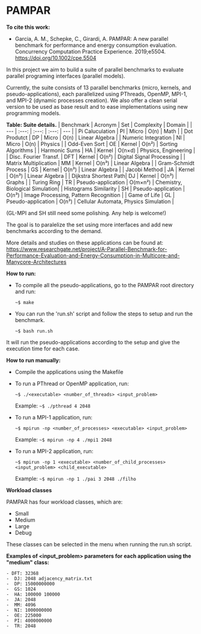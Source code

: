 # PAMPAR

**To cite this work:**

 - Garcia, A. M., Schepke, C., Girardi, A. PAMPAR: A new parallel benchmark for performance and energy consumption evaluation. Concurrency Computation Practice Experience. 2019;e5504. https://doi.org/10.1002/cpe.5504

In this project we aim to build a suite of parallel benchmarks to evaluate parallel programing interfaces (parallel models).

Currently, the suite consists of 13 parallel benchmarks (micro, kernels, and pseudo-applications), each parallelized using PThreads, OpenMP, MPI-1, and MPI-2 (dynamic processes creation). We also offer a clean serial version to be used as base result and to ease implementations using new programming models.

**Table: Suite details.**
| Benchmark | Acronym | Set | Complexity | Domain |
| --- | :---: | :---: | :---: | --- |
| Pi Caluculation       | PI | Micro | O(n) | Math | 
| Dot Produtct          | DP | Micro | O(n) | Linear Algebra | 
| Numeric Integration   | NI | Micro | O(n) | Physics |
| Odd-Even Sort         | OE | Kernel | O(n²) | Sorting Algorithms |
| Harmonic Sums         | HA | Kernel | O(n×d) | Physics, Engineering |
| Disc. Fourier Transf. | DFT | Kernel | O(n²) | Digital Signal Processing |
| Matrix Multiplication | MM | Kernel | O(n³) | Linear Algebra |
| Gram-Schmidt Process  | GS | Kernel | O(n³) | Linear Algebra |
| Jacobi Method         | JA | Kernel | O(n³) | Linear Algebra |
| Dijkstra Shortest Path| DJ | Kernel | O(n³) | Graphs |
| Turing Ring           | TR | Pseudo-application | O(m×n²) | Chemistry, Biological Simulation|
| Histograms Similarity | SH | Pseudo-application | O(n³) | Image Processing, Pattern Recognition |
| Game of Life          | GL | Pseudo-application | O(n³) | Cellular Automata, Physics Simulation |
  
  
  (GL-MPI and SH still need some polishing. Any help is welcome!)

The goal is to paralelize the set using more interfaces and add new benchmarks according to the demand.

More details and studies on these applications can be found at: https://www.researchgate.net/project/A-Parallel-Benchmark-for-Performance-Evaluation-and-Energy-Consumption-in-Multicore-and-Manycore-Architectures

**How to run:**

  - To compile all the pseudo-applications, go to the PAMPAR root directory and run:
  
	`~$ make`
    
  - You can run the 'run.sh' script and follow the steps to setup and run the benchmark.
  
  	`~$ bash run.sh`
    
  It will run the pseudo-applications according to the setup and give the execution time for each case.
  

**How to run manually:**

  - Compile the applications using the Makefile
  
  - To run a PThread or OpenMP application, run:
    
    	~$ ./<executable> <number_of_threads> <input_problem>
    
    Example: 
    	`~$ ./pthread 4 2048`
   
    
  - To run a MPI-1 application, run:
  
  	`~$ mpirun -np <number_of_processes> <executable> <input_problem>`
    
    Example: 
    	`~$ mpirun -np 4 ./mpi1 2048`
    
    
  - To run a MPI-2 application, run:
 
 	`~$ mpirun -np 1 <executable> <number_of_child_processes> <input_problem> <child_executable>`
    
    Example: 
    	`~$ mpirun -np 1 ./pai 3 2048 ./filho`
  
  
  **Workload classes**
  
PAMPAR has four workload classes, which are:
	
- Small	
- Medium	
- Large	
- Debug
		
These classes can be selected in the menu when running the run.sh script.
	
   **Examples of <input_problem> parameters for each application using the "medium" class:**

	- DFT: 32368
	-  DJ: 2048 adjacency_matrix.txt
	-  DP: 15000000000
	-  GS: 1024
	-  HA: 100000 100000
	-  JA: 2048
	-  MM: 4096
	-  NI: 1000000000
	-  OE: 225000
	-  PI: 4000000000
	-  TR: 2048
